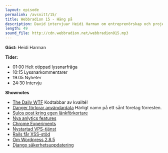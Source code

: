 ```yaml
---
layout: episode
permalink: /avsnitt/15/
title: Webbradion 15 - Häng på
description: David intervjuar Heidi Harman om entreprenörskap och projektet Runalong och så pratar vi lite om vårt beroende av webbtjänster och leverantörerna bakom dessa. 
length: 49
sound_file: http://cdn.webbradion.net/webbradion015.mp3
---
```


**Gäst:** Heidi Harman

**Tider:**

* 01:00 Helt otippad lyssnarfråga
* 10:15 Lyssnarkommentarer
* 19.05 Nyheter
* 24:30 Intervju

**Shownotes**

* [The Daily WTF](http://thedailywtf.com/) Kodtabbar av kvalité!
* [Danger förlorar användardata](http://dailymobile.se/2009/10/11/microsoftdanger-lose-all-t-mobile-sidekick-data/) Härligt namn på ett sånt företag förresten. 
* [Sulos post kring egen länkförkortare](http://sulo.se/2009/10/21/bygg-din-egen-lankforkortare/)
* [Nya anlytics features](http://analytics.blogspot.com/2009/10/google-analytics-now-more-powerful.html)
* [Chrome Experiments](http://www.chromeexperiments.com/)
* [Nystartad VPS-tjänst](http://blogg.surftown.se/vps/betatestare-av-vps-tjanst/)
* [Rails får XSS-stöd](http://github.com/rails/rails/commit/9415935902f120a9bac0bfce7129725a0db38ed3)
* [Om Wordpress 2.8.5](http://wp-support.se/nyheter/wordpress-2-8-5/)
* [Django säkerhetsuppdatering](http://www.djangoproject.com/weblog/2009/oct/09/security/)
